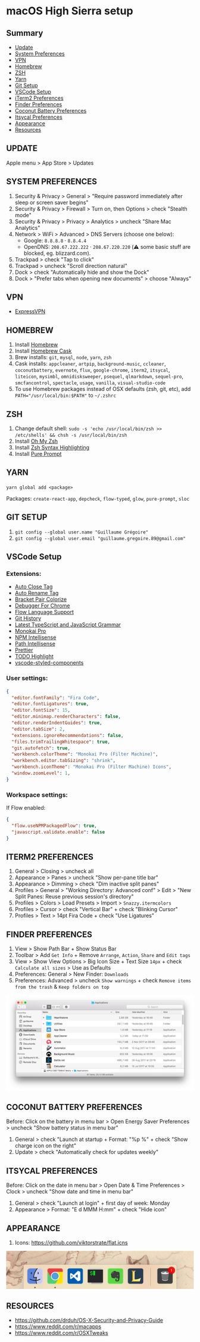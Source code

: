 # macOS High Sierra setup

## Summary

* [Update](#update)
* [System Preferences](#system-preferences)
* [VPN](#vpn)
* [Homebrew](#homebrew)
* [ZSH](#zsh)
* [Yarn](#yarn)
* [Git Setup](#git-setup)
* [VSCode Setup](#vscode-setup)
* [iTerm2 Preferences](#iterm2-preferences)
* [Finder Preferences](#finder-preferences)
* [Coconut Battery Preferences](#coconut-battery-preferences)
* [Itsycal Preferences](#itsycal-preferences)
* [Appearance](#appearance)
* [Resources](#resources)

## UPDATE

Apple menu > App Store > Updates

## SYSTEM PREFERENCES

1. Security & Privacy > General > "Require password immediately after sleep or screen saver begins"
2. Security & Privacy > Firewall > Turn on, then Options > check "Stealth mode"
3. Security & Privacy > Privacy > Analytics > uncheck "Share Mac Analytics"
4. Network > WiFi > Advanced > DNS Servers (choose one below):
    * Google: `8.8.8.8` · `8.8.4.4`
    * OpenDNS: `208.67.222.222` · `208.67.220.220` (⚠️ some basic stuff are blocked, eg. blizzard.com).
5. Trackpad > check "Tap to click"
6. Trackpad > uncheck "Scroll direction natural"
7. Dock > check "Automatically hide and show the Dock"
8. Dock > "Prefer tabs when opening new documents" > choose "Always"

## VPN

* [ExpressVPN](https://www.expressvpn.com)

## HOMEBREW

1. Install [Homebrew](http://brew.sh)
2. Install [Homebrew Cask](https://caskroom.github.io)
3. Brew installs: `git`, `mysql`, `node`, `yarn`, `zsh`
4. Cask installs: `appcleaner`, `artpip`, `background-music`, `ccleaner`, `coconutbattery`, `evernote`, `flux`, `google-chrome`, `iterm2`, `itsycal`, `liteicon`, `mysimbl`, `omnidisksweeper`, `psequel`, `qlmarkdown`, `sequel-pro`, `smcfancontrol`, `spectacle`, `usage`, `vanilla`, `visual-studio-code`
5. To use Homebrew packages instead of OSX defaults (zsh, git, etc), add `PATH="/usr/local/bin:$PATH"` to `~/.zshrc`

## ZSH

1. Change default shell: `sudo -s 'echo /usr/local/bin/zsh >> /etc/shells' && chsh -s /usr/local/bin/zsh`
3. Install [Oh My Zsh](http://ohmyz.sh)
4. Install [Zsh Syntax Highlighting](https://github.com/zsh-users/zsh-syntax-highlighting/blob/master/INSTALL.md#oh-my-zsh)
5. Install [Pure Prompt](https://github.com/sindresorhus/pure)

## YARN

`yarn global add <package>`

Packages: `create-react-app`, `depcheck`, `flow-typed`, `glow`, `pure-prompt`, `sloc`

## GIT SETUP

1. `git config --global user.name "Guillaume Grégoire"`
2. `git config --global user.email "guillaume.gregoire.89@gmail.com"`

## VSCode Setup

### Extensions: 

* [Auto Close Tag](https://marketplace.visualstudio.com/items?itemName=formulahendry.auto-close-tag)
* [Auto Rename Tag](https://marketplace.visualstudio.com/items?itemName=formulahendry.auto-rename-tag)
* [Bracket Pair Colorize](https://marketplace.visualstudio.com/items?itemName=CoenraadS.bracket-pair-colorizer)
* [Debugger For Chrome](https://marketplace.visualstudio.com/items?itemName=msjsdiag.debugger-for-chrome)
* [Flow Language Support](https://marketplace.visualstudio.com/items?itemName=flowtype.flow-for-vscode)
* [Git History](https://marketplace.visualstudio.com/items?itemName=donjayamanne.githistory)
* [Latest TypeScript and JavaScript Grammar](https://marketplace.visualstudio.com/items?itemName=ms-vscode.typescript-javascript-grammar)
* [Monokai Pro](https://marketplace.visualstudio.com/items?itemName=monokai.theme-monokai-pro-vscode)
* [NPM Intellisense](https://marketplace.visualstudio.com/items?itemName=christian-kohler.npm-intellisense)
* [Path Intellisense](https://marketplace.visualstudio.com/items?itemName=christian-kohler.path-intellisense)
* [Prettier](https://marketplace.visualstudio.com/items?itemName=esbenp.prettier-vscode)
* [TODO Highlight](https://marketplace.visualstudio.com/items?itemName=wayou.vscode-todo-highlight)
* [vscode-styled-components](https://marketplace.visualstudio.com/items?itemName=jpoissonnier.vscode-styled-components)

### User settings:

```json
{
  "editor.fontFamily": "Fira Code",
  "editor.fontLigatures": true,
  "editor.fontSize": 15,
  "editor.minimap.renderCharacters": false,
  "editor.renderIndentGuides": true,
  "editor.tabSize": 2,
  "extensions.ignoreRecommendations": false,
  "files.trimTrailingWhitespace": true,
  "git.autofetch": true,
  "workbench.colorTheme": "Monokai Pro (Filter Machine)",
  "workbench.editor.tabSizing": "shrink",
  "workbench.iconTheme": "Monokai Pro (Filter Machine) Icons",
  "window.zoomLevel": 1,
}
```

### Workspace settings:

If Flow enabled:

```json
{
  "flow.useNPMPackagedFlow": true,
  "javascript.validate.enable": false
}
```

## ITERM2 PREFERENCES

1. General > Closing > uncheck all
2. Appearance > Panes > uncheck "Show per-pane title bar"
3. Appearance > Dimming > check "Dim inactive split panes"
4. Profiles > General > "Working Directory: Advanced conf" > Edit > "New Split Panes: Reuse previous session's directory"
5. Profiles > Colors > Load Presets > Import > `Snazzy.itermcolors`
6. Profiles > Cursor > check "Vertical Bar" + check "Blinking Cursor"
7. Profiles > Text > 14pt Fira Code + check "Use Ligatures"

## FINDER PREFERENCES

1. View > Show Path Bar + Show Status Bar
2. Toolbar > Add `Get Info` + Remove `Arrange`, `Action`, `Share` and `Edit tags`
3. View > Show View Options > Big Icon Size + Text Size `14px` + check `Calculate all sizes` > Use as Defaults
4. Preferences: General > New Finder: `Downloads`
5. Preferences: Advanced > uncheck `Show warnings` + check `Remove items from the trash` & `Keep folders on top`

![screenshot](https://github.com/ggregoire/osx-setup/blob/master/img/finder.png?raw=true)

## COCONUT BATTERY PREFERENCES

Before: Click on the battery in menu bar > Open Energy Saver Preferences > uncheck "Show battery status in menu bar"

1. General > check "Launch at startup + Format: "%p %" + check "Show charge icon on the right"
2. Update > check "Automatically check for updates weekly"

## ITSYCAL PREFERENCES

Before: Click on the date in menu bar > Open Date & Time Preferences > Clock > uncheck "Show date and time in menu bar"

1. General > check "Launch at login" + first day of week: Monday
2. Appearance > Format: "E d MMM H:mm" + check "Hide icon"

## APPEARANCE

1. Icons: https://github.com/viktorstrate/flat.icns

![screenshot](https://github.com/ggregoire/osx-setup/blob/master/img/dock.png?raw=true)

## RESOURCES

* https://github.com/drduh/OS-X-Security-and-Privacy-Guide
* https://www.reddit.com/r/macapps
* https://www.reddit.com/r/OSXTweaks
